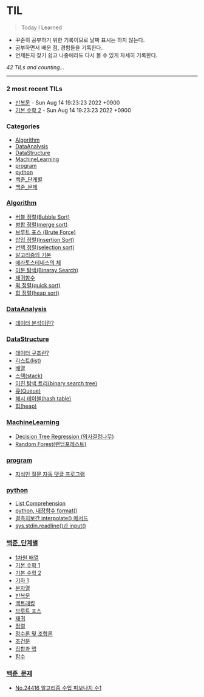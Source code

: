 # TIL
> Today I Learned

- 꾸준히 공부하기 위한 기록이므로 날짜 표시는 하지 않는다.
- 공부하면서 배운 점, 경험들을 기록한다.
- 언제든지 찾기 쉽고 나중에라도 다시 볼 수 있게 자세히 기록한다.


_42 TILs and counting..._

---

### 2 most recent TILs

- [반복문](백준_단계별/반복문.md) - Sun Aug 14 19:23:23 2022 +0900
- [기본 수학 2](백준_단계별/기본_수학2.md) - Sun Aug 14 19:23:23 2022 +0900

### Categories

- [Algorithm](#Algorithm)
- [DataAnalysis](#DataAnalysis)
- [DataStructure](#DataStructure)
- [MachineLearning](#MachineLearning)
- [program](#program)
- [python](#python)
- [백준_단계별](#백준_단계별)
- [백준_문제](#백준_문제)

### [Algorithm](#Algorithm)
- [버블 정렬(Bubble Sort)](Algorithm/버블_정렬(BubbleSort).md)
- [병합 정렬(merge sort)](Algorithm/병합_정렬(mergeSort).md)
- [브루트 포스 (Brute Force)](Algorithm/브루트_포스(BruteForce).md)
- [삽입 정렬(Insertion Sort)](Algorithm/삽입_정렬(InsertionSort).md)
- [선택 정렬(selection sort)](Algorithm/선택_정렬(selectionSort).md)
- [알고리즘의 기본](Algorithm/알고리즘의_기본.md)
- [에라토스테네스의 체](Algorithm/에라토스테네스의_체.md)
- [이분 탐색(Binaray Search)](Algorithm/이분_탐색(BinaraySearch).md)
- [재귀함수](Algorithm/재귀함수.md)
- [퀵 정렬(quick sort)](Algorithm/퀵_정렬(quickSort).md)
- [힙 정렬(heap sort)](Algorithm/힙_정렬(heapSort).md)

### [DataAnalysis](#DataAnalysis)
- [데이터 분석이란?](DataAnalysis/데이터_분석이란.md)

### [DataStructure](#DataStructure)
- [데이터 구조란?](DataStructure/데이터_구조_이해.md)
- [리스트(list)](DataStructure/리스트.md)
- [배열](DataStructure/배열.md)
- [스택(stack)](DataStructure/스택.md)
- [이진 탐색 트리(binary search tree)](DataStructure/이진탐색트리.md)
- [큐(Queue)](DataStructure/큐.md)
- [해시 테이블(hash table)](DataStructure/해시테이블.md)
- [힙(heap)](DataStructure/힙.md)

### [MachineLearning](#MachineLearning)
- [Decision Tree Regression (의사결정나무)](MachineLearning/Decision_Tree_Regression(의사결정나무).md)
- [Random Forest(랜덤포레스트)](MachineLearning/Random_Forest(랜덤포레스트).md)

### [program](#program)
- [지식인 질문 자동 댓글 프로그램](program/auto_PR.md)

### [python](#python)
- [List Comprehension](python/Comprehension.md)
- [python, 내장함수 format()](python/format함수.md)
- [결측치보간 interpolate() 메서드](python/interpolate()_메서드.md)
- [sys.stdin.readline()과 input()](python/sys.stdin.readline()_input().md)

### [백준_단계별](#백준_단계별)
- [1차원 배열](백준_단계별/1차원_배열.md)
- [기본 수학 1](백준_단계별/기본_수학1.md)
- [기본 수학 2](백준_단계별/기본_수학2.md)
- [기하 1](백준_단계별/기하_1.md)
- [문자열](백준_단계별/문자열.md)
- [반복문](백준_단계별/반복문.md)
- [백트래킹](백준_단계별/백트래킹.md)
- [브루트 포스](백준_단계별/브루트_포스.md)
- [재귀](백준_단계별/재귀.md)
- [정렬](백준_단계별/정렬.md)
- [정수론 및 조합론](백준_단계별/정수론_및_조합론.md)
- [조건문](백준_단계별/조건문.md)
- [집합과 맵](백준_단계별/집합과_맵.md)
- [함수](백준_단계별/함수.md)

### [백준_문제](#백준_문제)
- [No.24416 알고리즘 수업 피보나치 수1](백준_문제/No.24416_알고리즘_수업-피보나치_수1.md)

[1]: https://simonwillison.net/2020/Apr/20/self-rewriting-readme/
[2]: https://github.com/jbranchaud/til

